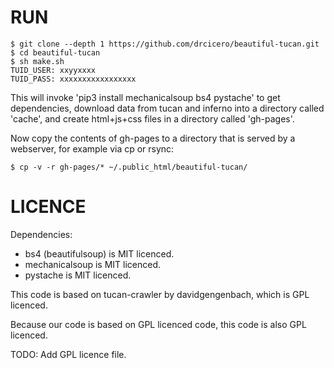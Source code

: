 # RUN

~~~
$ git clone --depth 1 https://github.com/drcicero/beautiful-tucan.git
$ cd beautiful-tucan
$ sh make.sh
TUID_USER: xxyyxxxx
TUID_PASS: xxxxxxxxxxxxxxxxx
~~~

This will invoke 'pip3 install mechanicalsoup bs4 pystache' to get dependencies,
download data from tucan and inferno into a directory called 'cache', and
create html+js+css files in a directory called 'gh-pages'.

Now copy the contents of gh-pages to a directory that is served by a webserver,
for example via cp or rsync:
~~~
$ cp -v -r gh-pages/* ~/.public_html/beautiful-tucan/
~~~

# LICENCE

Dependencies:
* bs4 (beautifulsoup) is MIT licenced.
* mechanicalsoup is MIT licenced.
* pystache is MIT licenced.

This code is based on tucan-crawler by davidgengenbach, which is GPL licenced.

Because our code is based on GPL licenced code, this code is also GPL licenced.

TODO: Add GPL licence file.
